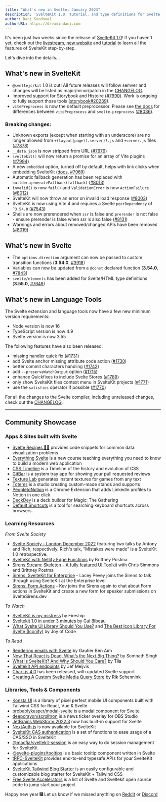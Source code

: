```yaml
---
title: "What's new in Svelte: January 2023"
description: 'SvelteKit 1.0, tutorial, and type definitions for Svelte elements.'
author: Dani Sandoval
authorURL: https://dreamindani.com
---
```


It's been just two weeks since the release of [SvelteKit 1.0](https://svelte.dev/blog/announcing-sveltekit-1.0)! If you haven't yet, check out the [livestream](https://www.youtube.com/watch?v=N4BRVkQVoMc), [new website](https://kit.svelte.dev/) and [tutorial](/tutorial) to learn all the features of SvelteKit step-by-step.

Let's dive into the details...

## What's new in SvelteKit

- `@sveltejs/kit` 1.0 is out! All future releases will follow semver and changes will be listed as major/minor/patch in the [CHANGELOG](https://github.com/sveltejs/kit/blob/master/packages/kit/CHANGELOG.md#100).
- Improved support for Storybook and Histoire ([#7990](https://github.com/sveltejs/kit/pull/7990)). Work is ongoing to fully support those tools ([storybook#20239](https://github.com/storybookjs/storybook/pull/20239)).
- `vitePreprocess` is now the default preprocessor. Please see [the docs](https://kit.svelte.dev/docs/integrations#preprocessors) for differences between `vitePreprocess` and `svelte-preprocess` ([#8036](https://github.com/sveltejs/kit/pull/8036)).

### Breaking changes:

- Unknown exports (except when starting with an underscore) are no longer allowed from `+(layout|page)(.server)?.js` and `+server.js` files ([#7878](https://github.com/sveltejs/kit/pull/7878))
- `__data.json` is now stripped from URL ([#7979](https://github.com/sveltejs/kit/pull/7979))
- `sveltekit()` will now return a promise for an array of Vite plugins ([#7994](https://github.com/sveltejs/kit/pull/7994))
- A new `embedded` option, turned off by default, helps with link clicks when embedding SvelteKit ([docs](https://kit.svelte.dev/docs/configuration), [#7969](https://github.com/sveltejs/kit/pull/7969))
- Automatic fallback generation has been replaced with `builder.generateFallback(fallback)` ([#8013](https://github.com/sveltejs/kit/pull/8013))
- `invalid()` is now `fail()` and `ValidationError` is now `ActionFailure` ([#8012](https://github.com/sveltejs/kit/pull/8012))
- SvelteKit will now throw an error on invalid load response ([#8003](https://github.com/sveltejs/kit/pull/8003))
- SvelteKit is now using Vite 4 and requires a Svelte `peerDependency` of `^3.54.0` ([#7543](https://github.com/sveltejs/kit/pull/7543))
- Shells are now prerendered when `ssr` is false and `prerender` is not false - ensure prerender is false when ssr is also false ([#8131](https://github.com/sveltejs/kit/pull/8131))
- Warnings and errors about removed/changed APIs have been removed ([#8019](https://github.com/sveltejs/kit/pull/8019))

## What's new in Svelte

- The `options.direction` argument can now be passed to custom transition functions (**3.54.0**, [#3918](https://github.com/sveltejs/svelte/issues/3918))
- Variables can now be updated from a `@const` declared function (**3.54.0**, [#7843](https://github.com/sveltejs/svelte/issues/7843))
- `svelte/elements` has been added for Svelte/HTML type definitions (**3.55.0**, [#7649](https://github.com/sveltejs/svelte/pull/7649))

## What's new in Language Tools

The Svelte extension and language tools now have a few new minimum version requirements:

- Node version is now 16
- TypeScript version is now 4.9
- Svelte version is now 3.55

The following features have also been released:

- missing handler quick fix ([#1731](https://github.com/sveltejs/language-tools/pull/1731))
- add Svelte anchor missing attribute code action ([#1730](https://github.com/sveltejs/language-tools/pull/1730))
- better commit characters handling ([#1742](https://github.com/sveltejs/language-tools/pull/1742))
- add `--preserveWatchOutput` option ([#1715](https://github.com/sveltejs/language-tools/pull/1715))
- enhance Quickfixes to include Svelte Stores ([#1789](https://github.com/sveltejs/language-tools/pull/1789))
- only show SvelteKit files context menu in SvelteKit projects ([#1771](https://github.com/sveltejs/language-tools/pull/1771))
- use the `satisfies` operator if possible ([#1770](https://github.com/sveltejs/language-tools/pull/1770))

For all the changes to the Svelte compiler, including unreleased changes, check out the [CHANGELOG](https://github.com/sveltejs/svelte/blob/master/CHANGELOG.md).

---

## Community Showcase

### Apps & Sites built with Svelte

- [Svelte Recipes 🧑‍🍳](https://svelte.recipes/) provides code snippets for common data visualization problems
- [Everything Svelte](https://www.everythingsvelte.com/) is a new course teaching everything you need to know to build a modern web application
- [CSS Timeline](https://css-timeline.vercel.app/) is a Timeline of the history and evolution of CSS
- [GitBar](https://github.com/mikaelkristiansson/gitbar) is a system tray app for showing your pull requested reviews
- [Texture Lab](https://www.texturelab.xyz/) generates instant textures for games from any text
- [Totems](https://totems-soclage.com/) is a studio creating custom-made stands and supports
- [PeopletoNotion](https://www.peopletonotion.com/) is a Chrome Extension that adds LinkedIn profiles to Notion in one click
- [DeckDev](https://deckdev.com/) is a deck builder for Magic: The Gathering
- [Default Shortcuts](https://www.defaultshortcuts.com/) is a tool for searching keyboard shortcuts across browsers.

### Learning Resources

_From Svelte Society_

- [Svelte Society - London December 2022](https://www.youtube.com/watch?v=2ijSarsHfN0) featuring two talks by Antony and Rich, respectively. Rich's talk, "Mistakes were made" is a SvelteKit 1.0 retrospective.
- [SvelteKit with Netlify Edge Functions](https://twitter.com/BrittneyPostma/status/1603402599742537729?s=20&t=Lw08QNMpdEP1JZzMQGXLDA) by Brittney Postma
- [Sirens Stream: Skeleton - A fully featured UI Toolkit](https://www.youtube.com/watch?v=2OnJYCXJPK4) with Chris Simmons and Brittney Postma
- [Sirens: SvelteKit for Enterprise](https://www.youtube.com/watch?v=_0ijqV0DmNQ) - Lacey Pevey joins the Sirens to talk through using SvelteKit at the Enterprise level
- [Sirens: Form Actions](https://www.youtube.com/watch?v=2OISk5-EHek) - Kev joins the Sirens again to chat about Form actions in SvelteKit and create a new form for speaker submissions on SvelteSirens.dev

_To Watch_

- [SvelteKit is my mistress](https://www.youtube.com/watch?v=uEJ-Rnm2yOE) by Fireship
- [Sveltekit 1.0 in under 3 minutes](https://www.youtube.com/watch?v=3KGKDgwIrkE) by Gui Bibeau
- [What Svelte UI Library Should You Use?](https://www.youtube.com/watch?v=O0mNU0maItY) and [The Best Icon Library For Svelte (Iconify)](https://www.youtube.com/watch?v=iGVhzsTZSa8) by Joy of Code

_To Read_

- [Rendering emails with Svelte](https://escape.tech/blog/sveltemails/) by Gautier Ben Aïm
- [Now That React is Dead, What’s the Next Big Thing?](https://javascript.plainenglish.io/now-that-react-js-is-dead-whats-the-next-big-thing-7fa72a36a69b) by Somnath Singh
- [What is SvelteKit? And Why Should You Care?](https://blog.tiia.rocks/what-is-sveltekit-and-why-should-you-care) by Tila
- [Sveltekit API endpoints](https://www.jefmeijvis.com/post/006-sveltekit-api-endpoints) by Jef Meijvis
- [Chart.js 4.0](https://github.com/chartjs/Chart.js/discussions/10977) has been released, with updated Svelte support
- [Creating A Custom Svelte Media Query Store](https://pqina.nl/blog/svelte-media-query-store/) by Rik Schennink

### Libraries, Tools & Components

- [Konsta UI](https://konstaui.com/) is a library of pixel perfect mobile UI components built with Tailwind CSS for React, Vue & Svelte
- [probablykasper/modal-svelte](https://github.com/probablykasper/modal-svelte) is a modal component for Svelte
- [deepcrayon/scrolltron](https://spacecruft.org/deepcrayon/scrolltron) is a news ticker overlay for OBS Studio
- [JetBrains WebStorm 2022.3](https://www.jetbrains.com/webstorm/whatsnew/#:~:text=Update%20about%20Svelte%20support) now has built-in support for Svelte
- [NextAuth.js](https://vercel.com/blog/announcing-sveltekit-auth) is now available for SvelteKit
- [SvelteKit CAS authentication](https://www.npmjs.com/package/@macfja/sveltekit-cas) is a set of functions to ease usage of a CAS/SSO in SvelteKit
- [@macfja/sveltekit-session](https://www.npmjs.com/package/@macfja/sveltekit-session) is an easy way to do session management for SvelteKit
- [@svelte-plugins/tooltips](https://svelte-plugins.github.io/tooltips/) is a basic tooltip component written in Svelte
- [tRPC-SvelteKit](https://github.com/icflorescu/trpc-sveltekit) provides end-to-end typesafe APIs for your SvelteKit applications
- [SvelteKit Tailwind Blog Starter](https://github.com/akiarostami/sveltekit-tailwind-blog-starter) is an easily configurable and customizable blog starter for SvelteKit + Tailwind CSS
- [Free Svelte Accelerators](https://sveltekitstarter.com/) is a list of Svelte and Sveltekit open source code to jump start your project

Happy new year 🎆 Let us know if we missed anything on [Reddit](https://www.reddit.com/r/sveltejs/) or [Discord](https://discord.gg/svelte)

